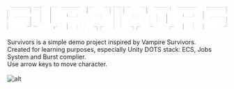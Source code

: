 ![alt](Assets/BuildAssets/Title.png)
<br>
<br>
Survivors is a simple demo project inspired by Vampire Survivors.
<br>
Created for learning purposes, especially Unity DOTS stack: ECS, Jobs System and Burst complier.
<br>
Use arrow keys to move character.
<br>
<br>
![alt](Assets/BuildAssets/gameplay.gif)
